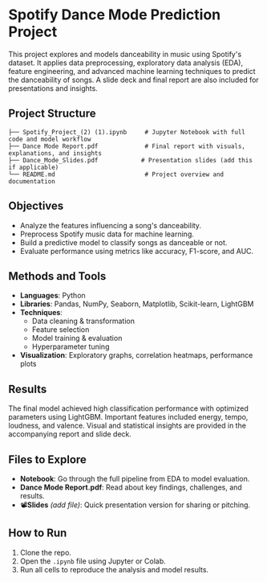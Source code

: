 # Spotify Dance Mode Prediction Project
This project explores and models danceability in music using Spotify's dataset. It applies data preprocessing, exploratory data analysis (EDA), feature engineering, and advanced machine learning techniques to predict the danceability of songs. A slide deck and final report are also included for presentations and insights.

## Project Structure

```
├── Spotify_Project_(2) (1).ipynb     # Jupyter Notebook with full code and model workflow
├── Dance Mode Report.pdf             # Final report with visuals, explanations, and insights
├── Dance_Mode_Slides.pdf            # Presentation slides (add this if applicable)
└── README.md                         # Project overview and documentation
```

## Objectives

- Analyze the features influencing a song's danceability.
- Preprocess Spotify music data for machine learning.
- Build a predictive model to classify songs as danceable or not.
- Evaluate performance using metrics like accuracy, F1-score, and AUC.

## Methods and Tools

- **Languages**: Python
- **Libraries**: Pandas, NumPy, Seaborn, Matplotlib, Scikit-learn, LightGBM
- **Techniques**: 
  - Data cleaning & transformation
  - Feature selection
  - Model training & evaluation
  - Hyperparameter tuning
- **Visualization**: Exploratory graphs, correlation heatmaps, performance plots

## Results

The final model achieved high classification performance with optimized parameters using LightGBM. Important features included energy, tempo, loudness, and valence. Visual and statistical insights are provided in the accompanying report and slide deck.

## Files to Explore

- **Notebook**: Go through the full pipeline from EDA to model evaluation.
- **Dance Mode Report.pdf**: Read about key findings, challenges, and results.
- 📽**Slides** *(add file)*: Quick presentation version for sharing or pitching.

## How to Run

1. Clone the repo.
2. Open the `.ipynb` file using Jupyter or Colab.
3. Run all cells to reproduce the analysis and model results.

